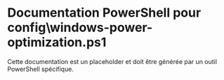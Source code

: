 # Documentation PowerShell pour config\windows-power-optimization.ps1

Cette documentation est un placeholder et doit être générée par un outil PowerShell spécifique.
